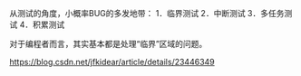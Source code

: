 


从测试的角度，小概率BUG的多发地带：
1．临界测试
2．中断测试
3．多任务测试
4．积累测试

对于编程者而言，其实基本都是处理“临界”区域的问题。

https://blog.csdn.net/jfkidear/article/details/23446349

